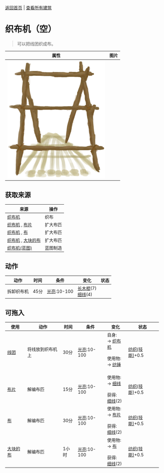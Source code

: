 [返回首页](index.md)   |  [查看所有建筑](building.md)
# 织布机（空）  
> 可以把线团织成布。  
  
  属性  |   图片   
 ----  |  ----:   
   |  ![](Sprite/Loom.png)   
  
## 获取来源  
来源  |  操作  
----  |  ----  
[织布机](Loom.md)  |  织布  
[织布机](Loom.md) , [布片](ClothSmall.md)  |  扩大布匹  
[织布机](Loom.md) , [布](Cloth.md)  |  扩大布匹  
[织布机](Loom.md) , [大块的布](ClothLarge.md)  |  扩大布匹  
[织布机(蓝图)](Bp_Loom.md)  |  蓝图制造  
## 动作  
动作  |  时间  |  条件  |  变化  |  状态  
----  |  ----  |  ----  |  ----  |  ----  
拆卸织布机  |  45分  |  [光亮](Light.md):10-100  |  [长木棍](StickLong.md)(7)<br>[细线](CordFiber.md)(4)  |    
## 可拖入  
使用  |  动作  |  时间  |  条件  |  变化  |  状态  
----  |  ----  |  ----  |  ----  |  ----  |  ----  
[线团](YarnFiber.md)  |  将线放到织布机上  |  30分  |  [光亮](Light.md):10-100  |  自身:<br>→ [织布机](Loom.md)<br><br>使用物:<br>→ [纺锤](Spindle.md)<br><br>  |  [纺织(技能)](Skill_Tailoring.md)+0.5  
[布片](ClothSmall.md)  |  解编布匹  |  15分  |  [光亮](Light.md):10-100  |  使用物:<br>→ [细线](CordFiber.md)<br><br>获得:<br>[细线](CordFiber.md)(2)<br>  |  [纺织(技能)](Skill_Tailoring.md)+0.5  
[布](Cloth.md)  |  解编布匹  |  30分  |  [光亮](Light.md):10-100  |  使用物:<br>→ [布片](ClothSmall.md)<br><br>获得:<br>[细线](CordFiber.md)(2)<br>  |  [纺织(技能)](Skill_Tailoring.md)+0.5  
[大块的布](ClothLarge.md)  |  解编布匹  |  1小时  |  [光亮](Light.md):10-100  |  使用物:<br>→ [布](Cloth.md)<br><br>获得:<br>[细线](CordFiber.md)(2)<br>  |  [纺织(技能)](Skill_Tailoring.md)+0.5  

